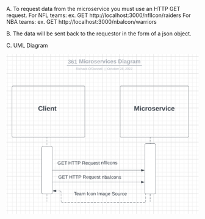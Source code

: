 A. To request data from the microservice you must use an HTTP GET request.
For NFL teams:
ex. GET http://localhost:3000/nflIcon/raiders
For NBA teams:
ex. GET http://localhost:3000/nbaIcon/warriors

B. The data will be sent back to the requestor in the form of a
json object.

C. UML Diagram

<img src="uml_icon.png" title='microservice_uml'>
